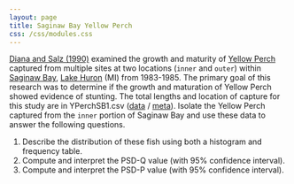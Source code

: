 ```yaml
---
layout: page
title: Saginaw Bay Yellow Perch
css: /css/modules.css
---
```


[Diana and Salz (1990)](http://www.tandfonline.com/doi/abs/10.1577/1548-8659%281990%29119%3C0976%3AESGAMO%3E2.3.CO%3B2) examined the growth and maturity of [Yellow Perch](https://en.wikipedia.org/wiki/Yellow_perch) captured from  multiple sites at two locations (`inner` and `outer`) within [Saginaw Bay](https://en.wikipedia.org/wiki/Saginaw_Bay), [Lake Huron](https://en.wikipedia.org/wiki/Lake_Huron) (MI) from 1983-1985. The primary goal of this research was to determine if the growth and maturation of Yellow Perch showed evidence of stunting. The total lengths and location of capture for this study are in YPerchSB1.csv ([data](https://raw.githubusercontent.com/droglenc/FSAdata/master/data-raw/YPerchSB1.csv) / [meta](http://derekogle.com/fishR/data/data-html/YPerchSB1.html)). Isolate the Yellow Perch captured from the `inner` portion of Saginaw Bay and use these data to answer the following questions.

1. Describe the distribution of these fish using both a histogram and frequency table.
1. Compute and interpret the PSD-Q value (with 95% confidence interval).
1. Compute and interpret the PSD-P value (with 95% confidence interval).
